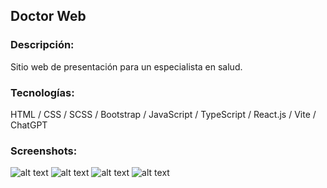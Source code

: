 ## Doctor Web

### Descripción:

Sitio web de presentación para un especialista en salud.

### Tecnologías:

HTML / CSS / SCSS / Bootstrap / JavaScript / TypeScript / React.js / Vite / ChatGPT

### Screenshots:

![alt text](https://github.com/MartinLaRosa27/Doctor-Web/blob/main/resources/screenshot1.png?raw=true)
![alt text](https://github.com/MartinLaRosa27/Doctor-Web/blob/main/resources/screenshot2.png?raw=true)
![alt text](https://github.com/MartinLaRosa27/Doctor-Web/blob/main/resources/screenshot3.png?raw=true)
![alt text](https://github.com/MartinLaRosa27/Doctor-Web/blob/main/resources/screenshot4.png?raw=true)
